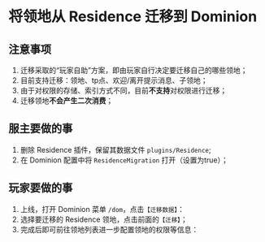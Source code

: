 # 将领地从 Residence 迁移到 Dominion

## 注意事项

1. 迁移采取的“玩家自助”方案，即由玩家自行决定要迁移自己的哪些领地；
2. 目前支持迁移：领地、tp点、欢迎/离开提示消息、子领地；
3. 由于对权限的存储、索引方式不同，目前**不支持**对权限进行迁移；
4. 迁移领地**不会产生二次消费**；

## 服主要做的事

1. 删除 Residence 插件，保留其数据文件 `plugins/Residence`;
2. 在 Dominion 配置中将 `ResidenceMigration` 打开（设置为true）；

## 玩家要做的事

1. 上线，打开 Dominion 菜单 `/dom`，点击`【迁移数据】`：
2. 选择要迁移的 Residence 领地，点击前面的`【迁移】`；
3. 完成后即可前往领地列表进一步配置领地的权限等信息：


